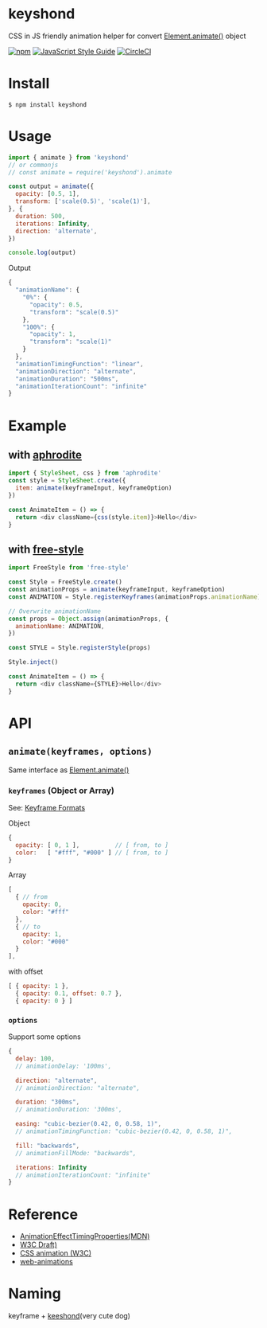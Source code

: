 # keyshond

CSS in JS friendly animation helper for convert [Element.animate()](https://developer.mozilla.org/en-US/docs/Web/API/Element/animate) object

[![npm](https://img.shields.io/npm/v/keyshond.svg)](https://www.npmjs.com/package/keyshond)
[![JavaScript Style Guide](https://img.shields.io/badge/code%20style-standard-brightgreen.svg)](http://standardjs.com/)
[![CircleCI](https://img.shields.io/circleci/project/inuscript/keyshond.svg)](https://circleci.com/gh/inuscript/keyshond)
# Install

```
$ npm install keyshond
```

# Usage

```js
import { animate } from 'keyshond'
// or commonjs
// const animate = require('keyshond').animate

const output = animate({
  opacity: [0.5, 1],
  transform: ['scale(0.5)', 'scale(1)'],
}, {
  duration: 500,
  iterations: Infinity,
  direction: 'alternate',
})

console.log(output)
```

Output

```js
{
  "animationName": {
    "0%": {
      "opacity": 0.5,
      "transform": "scale(0.5)"
    },
    "100%": {
      "opacity": 1,
      "transform": "scale(1)"
    }
  },
  "animationTimingFunction": "linear",
  "animationDirection": "alternate",
  "animationDuration": "500ms",
  "animationIterationCount": "infinite"
}
```

# Example

## with [aphrodite](https://github.com/Khan/aphrodite)

```js
import { StyleSheet, css } from 'aphrodite'
const style = StyleSheet.create({
  item: animate(keyframeInput, keyframeOption)
})

const AnimateItem = () => {
  return <div className={css(style.item)}>Hello</div>
}
```

## with [free-style](https://github.com/Khan/free-style)
```js
import FreeStyle from 'free-style'

const Style = FreeStyle.create()
const animationProps = animate(keyframeInput, keyframeOption)
const ANIMATION = Style.registerKeyframes(animationProps.animationName)

// Overwrite animationName
const props = Object.assign(animationProps, {
  animationName: ANIMATION,
})

const STYLE = Style.registerStyle(props)

Style.inject()

const AnimateItem = () => {
  return <div className={STYLE}>Hello</div>
}
```

# API

## `animate(keyframes, options)`
Same interface as [Element.animate()](https://developer.mozilla.org/en-US/docs/Web/API/Element/animate)

### `keyframes` (Object or Array)
See: [Keyframe Formats](https://developer.mozilla.org/en-US/docs/Web/API/Web_Animations_API/Keyframe_Formats)

Object

```js
{
  opacity: [ 0, 1 ],          // [ from, to ]
  color:   [ "#fff", "#000" ] // [ from, to ]  
}
```
Array

```js
[ 
  { // from
    opacity: 0,
    color: "#fff"
  }, 
  { // to
    opacity: 1,
 ​   color: "#000"
  }
],
```

with offset

```js
[ { opacity: 1 },
  { opacity: 0.1, offset: 0.7 },
  { opacity: 0 } ]
```

### `options`

Support some options

```js
{
  delay: 100,
  // animationDelay: '100ms',

  direction: "alternate",
  // animationDirection: "alternate",

  duration: "300ms",
  // animationDuration: '300ms',

  easing: "cubic-bezier(0.42, 0, 0.58, 1)",
  // animationTimingFunction: "cubic-bezier(0.42, 0, 0.58, 1)",

  fill: "backwards",
  // animationFillMode: "backwards",

  iterations: Infinity
  // animationIterationCount: "infinite"
}
```

# Reference
- [AnimationEffectTimingProperties(MDN)](https://developer.mozilla.org/en-US/docs/Web/API/AnimationEffectTimingProperties)
- [W3C Draft)](http://w3c.github.io/web-animations/)
- [CSS animation (W3C)](https://drafts.csswg.org/css-animations/)
- [web-animations](https://github.com/web-animations/web-animations-js)

# Naming

keyframe + [keeshond](https://en.wikipedia.org/wiki/Keeshond)(very cute dog)